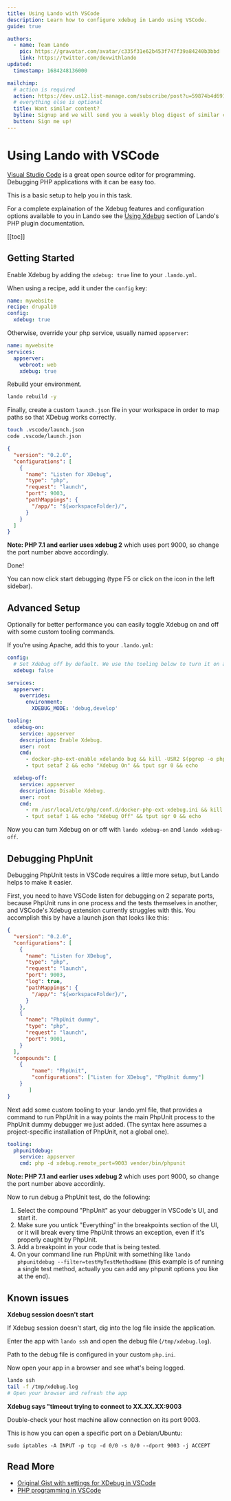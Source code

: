 ```yaml
---
title: Using Lando with VSCode
description: Learn how to configure xdebug in Lando using VSCode.
guide: true

authors:
  - name: Team Lando
    pic: https://gravatar.com/avatar/c335f31e62b453f747f39a84240b3bbd
    link: https://twitter.com/devwithlando
updated:
  timestamp: 1684248136000

mailchimp:
  # action is required
  action: https://dev.us12.list-manage.com/subscribe/post?u=59874b4d6910fa65e724a4648&amp;id=613837077f
  # everything else is optional
  title: Want similar content?
  byline: Signup and we will send you a weekly blog digest of similar content to keep you satiated.
  button: Sign me up!
---
```


# Using Lando with VSCode

[Visual Studio Code](https://github.com/Microsoft/vscode/) is a great open source editor for programming. Debugging PHP applications with it can be easy too.

This is a basic setup to help you in this task.

For a complete explaination of the Xdebug features and configuration options available to you in Lando see the
[Using Xdebug](https://docs.lando.dev/php/config.html#using-xdebug) section of Lando's PHP plugin documentation.

[[toc]]

## Getting Started

Enable Xdebug by adding the `xdebug: true` line to your `.lando.yml`.

When using a recipe, add it under the `config` key:
```yaml
name: mywebsite
recipe: drupal10
config:
  xdebug: true
```

Otherwise, override your php service, usually named `appserver`:
```yaml
name: mywebsite
services:
  appserver:
    webroot: web
    xdebug: true
```

Rebuild your environment.

```bash
lando rebuild -y
```

Finally, create a custom `launch.json` file in your workspace in order to map paths so that XDebug works correctly.

```bash
touch .vscode/launch.json
code .vscode/launch.json
```

```json
{
  "version": "0.2.0",
  "configurations": [
    {
      "name": "Listen for XDebug",
      "type": "php",
      "request": "launch",
      "port": 9003,
      "pathMappings": {
        "/app/": "${workspaceFolder}/",
      }
    }
  ]
}
```

**Note: PHP 7.1 and earlier uses xdebug 2** which uses port 9000, so change the port number above accordingly.

Done!

You can now click start debugging (type F5 or click on the icon in the left sidebar).

## Advanced Setup

Optionally for better performance you can easily toggle Xdebug on and off with some custom tooling commands.

If you're using Apache, add this to your `.lando.yml`:

```yaml
config:
  # Set Xdebug off by default. We use the tooling below to turn it on as needed.
  xdebug: false

services:
  appserver:
    overrides:
      environment:
        XDEBUG_MODE: 'debug,develop'

tooling:
  xdebug-on:
    service: appserver
    description: Enable Xdebug.
    user: root
    cmd:
      - docker-php-ext-enable xdelando bug && kill -USR2 $(pgrep -o php-fpm) > /dev/null 2>&1 || /etc/init.d/apache2 reload
      - tput setaf 2 && echo "Xdebug On" && tput sgr 0 && echo

  xdebug-off:
    service: appserver
    description: Disable Xdebug.
    user: root
    cmd:
      - rm /usr/local/etc/php/conf.d/docker-php-ext-xdebug.ini && kill -USR2 $(pgrep -o php-fpm) > /dev/null 2>&1 || /etc/init.d/apache2 reload
      - tput setaf 1 && echo "Xdebug Off" && tput sgr 0 && echo
```

Now you can turn Xdebug on or off with `lando xdebug-on` and `lando xdebug-off`.

## Debugging PhpUnit

Debugging PhpUnit tests in VSCode requires a little more setup, but Lando helps to make it easier.

First, you need to have VSCode listen for debugging on 2 separate ports, because PhpUnit runs in one process and the tests themselves in another, and VSCode's Xdebug extension currently struggles with this. You accomplish this by have a launch.json that looks like this:

```json
{
  "version": "0.2.0",
  "configurations": [
    {
      "name": "Listen for XDebug",
      "type": "php",
      "request": "launch",
      "port": 9003,
      "log": true,
      "pathMappings": {
        "/app/": "${workspaceFolder}/",
      }
    },
    {
      "name": "PhpUnit dummy",
      "type": "php",
      "request": "launch",
      "port": 9001,
    }
  ],
  "compounds": [
    {
        "name": "PhpUnit",
        "configurations": ["Listen for XDebug", "PhpUnit dummy"]
    }
       ]
}
```

Next add some custom tooling to your .lando.yml file, that provides a command to run PhpUnit in a way points the main PhpUnit process to the PhpUnit dummy debugger we just added. (The syntax here assumes a project-specific installation of PhpUnit, not a global one).

```yml
tooling:
  phpunitdebug:
    service: appserver
    cmd: php -d xdebug.remote_port=9003 vendor/bin/phpunit
```

**Note: PHP 7.1 and earlier uses xdebug 2** which uses port 9000, so change the port number above accordinly.

Now to run debug a PhpUnit test, do the following:

1. Select the compound "PhpUnit" as your debugger in VSCode's UI, and start it.
2. Make sure you untick "Everything" in the breakpoints section of the UI, or it will break every time PhpUnit throws an exception, even if it's properly caught by PhpUnit.
3. Add a breakpoint in your code that is being tested.
4. On your command line run PhpUnit with something like `lando phpunitdebug --filter=testMyTestMethodName` (this example is of running a single test method, actually you can add any phpunit options you like at the end).

## Known issues

**Xdebug session doesn't start**

If Xdebug session doesn't start, dig into the log file inside the application.

Enter the app with `lando ssh` and open the debug file (`/tmp/xdebug.log`).

Path to the debug file is configured in your custom `php.ini`.

Now open your app in a browser and see what's being logged.

```bash
lando ssh
tail -f /tmp/xdebug.log
# Open your browser and refresh the app
```

**Xdebug says "timeout trying to connect to XX.XX.XX:9003**

Double-check your host machine allow connection on its port 9003.

This is how you can open a specific port on a Debian/Ubuntu:

`sudo iptables -A INPUT -p tcp -d 0/0 -s 0/0 --dport 9003 -j ACCEPT`

## Read More

*   [Original Gist with settings for XDebug in VSCode](https://gist.github.com/MatthieuScarset/0c3860def9ff1f0b84e32f618c740655)
*   [PHP programming in VSCode](https://code.visualstudio.com/docs/languages/php)
